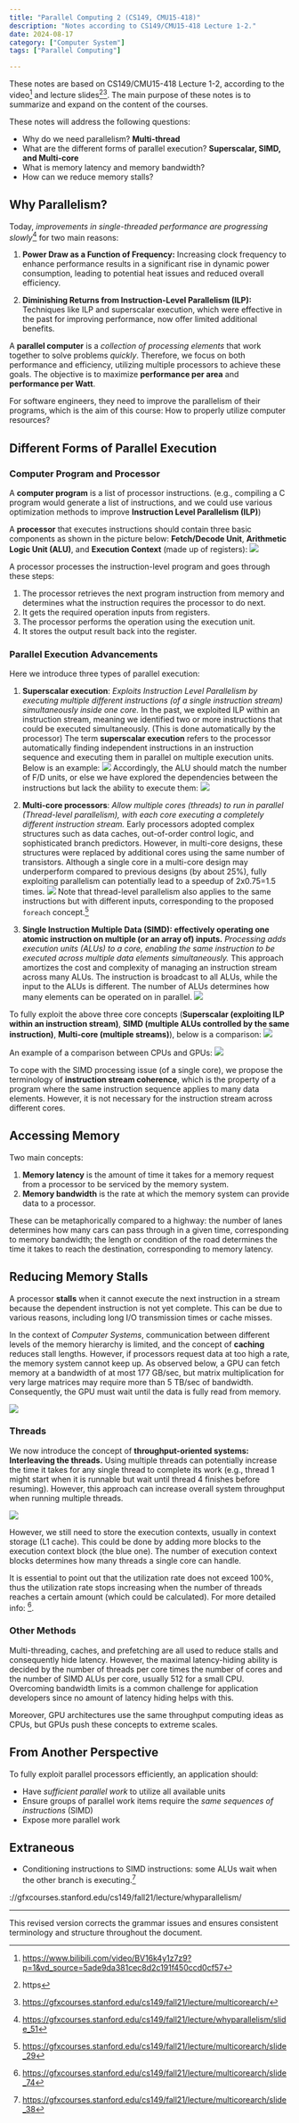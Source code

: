 ```yaml
---
title: "Parallel Computing 2 (CS149, CMU15-418)"
description: "Notes according to CS149/CMU15-418 Lecture 1-2."
date: 2024-08-17
category: ["Computer System"]
tags: ["Parallel Computing"]

---
```


These notes are based on CS149/CMU15-418 Lecture 1-2, according to the video[^2] and lecture slides[^1][^3]. The main purpose of these notes is to summarize and expand on the content of the courses.

These notes will address the following questions:

- Why do we need parallelism? **Multi-thread**
- What are the different forms of parallel execution? **Superscalar, SIMD, and Multi-core**
- What is memory latency and memory bandwidth?
- How can we reduce memory stalls?

## Why Parallelism?

Today, *improvements in single-threaded performance are progressing slowly*[^4] for two main reasons:

1. **Power Draw as a Function of Frequency:** Increasing clock frequency to enhance performance results in a significant rise in dynamic power consumption, leading to potential heat issues and reduced overall efficiency.

2. **Diminishing Returns from Instruction-Level Parallelism (ILP):** Techniques like ILP and superscalar execution, which were effective in the past for improving performance, now offer limited additional benefits.

A **parallel computer** is a _collection of processing elements_ that work together to solve problems _quickly_. Therefore, we focus on both performance and efficiency, utilizing multiple processors to achieve these goals. The objective is to maximize **performance per area** and **performance per Watt**.

For software engineers, they need to improve the parallelism of their programs, which is the aim of this course: How to properly utilize computer resources?

## Different Forms of Parallel Execution

### Computer Program and Processor

A **computer program** is a list of processor instructions. (e.g., compiling a C program would generate a list of instructions, and we could use various optimization methods to improve **Instruction Level Parallelism (ILP)**)

A **processor** that executes instructions should contain three basic components as shown in the picture below: **Fetch/Decode Unit**, **Arithmetic Logic Unit (ALU)**, and **Execution Context** (made up of registers): ![](https://pub-f4fb14aad5ef4ee6a83bd71292941254.r2.dev/Pasted%20image%2020240813202319.png)

A processor processes the instruction-level program and goes through these steps:

1. The processor retrieves the next program instruction from memory and determines what the instruction requires the processor to do next.
2. It gets the required operation inputs from registers.
3. The processor performs the operation using the execution unit.
4. It stores the output result back into the register.

### Parallel Execution Advancements

Here we introduce three types of parallel execution:

1. **Superscalar execution**: _Exploits Instruction Level Parallelism by executing multiple different instructions (of a single instruction stream) simultaneously inside one core._ In the past, we exploited ILP within an instruction stream, meaning we identified two or more instructions that could be executed simultaneously. (This is done automatically by the processor) The term **superscalar execution** refers to the processor automatically finding independent instructions in an instruction sequence and executing them in parallel on multiple execution units. Below is an example: ![](https://pub-f4fb14aad5ef4ee6a83bd71292941254.r2.dev/Pasted%20image%2020240813201925.png) Accordingly, the ALU should match the number of F/D units, or else we have explored the dependencies between the instructions but lack the ability to execute them: ![](https://pub-f4fb14aad5ef4ee6a83bd71292941254.r2.dev/202408171733350.png)

2. **Multi-core processors**: *Allow multiple cores (threads) to run in parallel (Thread-level parallelism), with each core executing a completely different instruction stream.* Early processors adopted complex structures such as data caches, out-of-order control logic, and sophisticated branch predictors. However, in multi-core designs, these structures were replaced by additional cores using the same number of transistors. Although a single core in a multi-core design may underperform compared to previous designs (by about 25%), fully exploiting parallelism can potentially lead to a speedup of 2x0.75=1.5 times. ![](https://pub-f4fb14aad5ef4ee6a83bd71292941254.r2.dev/Pasted%20image%2020240813202726.png) Note that thread-level parallelism also applies to the same instructions but with different inputs, corresponding to the proposed `foreach` concept.[^5]

3. **Single Instruction Multiple Data (SIMD): effectively operating one atomic instruction on multiple (or an array of) inputs.** _Processing adds execution units (ALUs) to a core, enabling the same instruction to be executed across multiple data elements simultaneously._ This approach amortizes the cost and complexity of managing an instruction stream across many ALUs. The instruction is broadcast to all ALUs, while the input to the ALUs is different. The number of ALUs determines how many elements can be operated on in parallel. ![](https://pub-f4fb14aad5ef4ee6a83bd71292941254.r2.dev/202408171745672.png)

To fully exploit the above three core concepts (**Superscalar (exploiting ILP within an instruction stream)**, **SIMD (multiple ALUs controlled by the same instruction)**, **Multi-core (multiple streams)**), below is a comparison: ![](https://pub-f4fb14aad5ef4ee6a83bd71292941254.r2.dev/202408171801507.png)

An example of a comparison between CPUs and GPUs: ![](https://pub-f4fb14aad5ef4ee6a83bd71292941254.r2.dev/Pasted%20image%2020240813203711.png)

To cope with the SIMD processing issue (of a single core), we propose the terminology of **instruction stream coherence**, which is the property of a program where the same instruction sequence applies to many data elements. However, it is not necessary for the instruction stream across different cores.

## Accessing Memory

Two main concepts:

1. **Memory latency** is the amount of time it takes for a memory request from a processor to be serviced by the memory system.
2. **Memory bandwidth** is the rate at which the memory system can provide data to a processor.

These can be metaphorically compared to a highway: the number of lanes determines how many cars can pass through in a given time, corresponding to memory bandwidth; the length or condition of the road determines the time it takes to reach the destination, corresponding to memory latency.

## Reducing Memory Stalls

A processor **stalls** when it cannot execute the next instruction in a stream because the dependent instruction is not yet complete. This can be due to various reasons, including long I/O transmission times or cache misses.

In the context of _Computer Systems_, communication between different levels of the memory hierarchy is limited, and the concept of **caching** reduces stall lengths. However, if processors request data at too high a rate, the memory system cannot keep up. As observed below, a GPU can fetch memory at a bandwidth of at most 177 GB/sec, but matrix multiplication for very large matrices may require more than 5 TB/sec of bandwidth. Consequently, the GPU must wait until the data is fully read from memory.

![](https://pub-f4fb14aad5ef4ee6a83bd71292941254.r2.dev/Pasted%20image%2020240813205310.png)

### Threads

We now introduce the concept of **throughput-oriented systems: Interleaving the threads.** Using multiple threads can potentially increase the time it takes for any single thread to complete its work (e.g., thread 1 might start when it is runnable but wait until thread 4 finishes before resuming). However, this approach can increase overall system throughput when running multiple threads.

![](https://pub-f4fb14aad5ef4ee6a83bd71292941254.r2.dev/Pasted%20image%2020240813204903.png)

However, we still need to store the execution contexts, usually in context storage (L1 cache). This could be done by adding more blocks to the execution context block (the blue one). The number of execution context blocks determines how many threads a single core can handle.

It is essential to point out that the utilization rate does not exceed 100%, thus the utilization rate stops increasing when the number of threads reaches a certain amount (which could be calculated). For more detailed info: [^7].

### Other Methods

Multi-threading, caches, and prefetching are all used to reduce stalls and consequently hide latency. However, the maximal latency-hiding ability is decided by the number of threads per core times the number of cores and the number of SIMD ALUs per core, usually 512 for a small CPU. Overcoming bandwidth limits is a common challenge for application developers since no amount of latency hiding helps with this.

Moreover, GPU architectures use the same throughput computing ideas as CPUs, but GPUs push these concepts to extreme scales.

## From Another Perspective

To fully exploit parallel processors efficiently, an application should:

- Have _sufficient parallel work_ to utilize all available units
- Ensure groups of parallel work items require the _same sequences of instructions_ (SIMD)
- Expose more parallel work

## Extraneous

- Conditioning instructions to SIMD instructions: some ALUs wait when the other branch is executing.[^6]

[^1]: https

://gfxcourses.stanford.edu/cs149/fall21/lecture/whyparallelism/
[^2]: https://www.bilibili.com/video/BV16k4y1z7z9?p=1&vd_source=5ade9da381cec8d2c191f450ccd0cf57
[^3]: https://gfxcourses.stanford.edu/cs149/fall21/lecture/multicorearch/
[^4]: https://gfxcourses.stanford.edu/cs149/fall21/lecture/whyparallelism/slide_51
[^5]: https://gfxcourses.stanford.edu/cs149/fall21/lecture/multicorearch/slide_29
[^6]: https://gfxcourses.stanford.edu/cs149/fall21/lecture/multicorearch/slide_38
[^7]: https://gfxcourses.stanford.edu/cs149/fall21/lecture/multicorearch/slide_74

---

This revised version corrects the grammar issues and ensures consistent terminology and structure throughout the document.